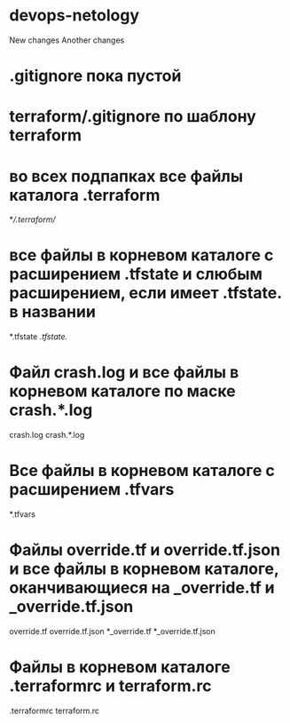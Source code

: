 # devops-netology
New changes
Another changes
# .gitignore пока пустой
# terraform/.gitignore по шаблону terraform

# во всех подпапках все файлы каталога .terraform
**/.terraform/* 

# все файлы в корневом каталоге с расширением .tfstate и слюбым расширением, если имеет .tfstate. в названии
*.tfstate
*.tfstate.*

# Файл crash.log и все файлы в корневом каталоге по маске crash.*.log
crash.log
crash.*.log

# Все файлы в корневом каталоге с расширением .tfvars
*.tfvars

# Файлы override.tf и override.tf.json и все файлы в корневом каталоге, оканчивающиеся на _override.tf и _override.tf.json
override.tf
override.tf.json
*_override.tf
*_override.tf.json

# Файлы в корневом каталоге .terraformrc и terraform.rc
.terraformrc
terraform.rc
